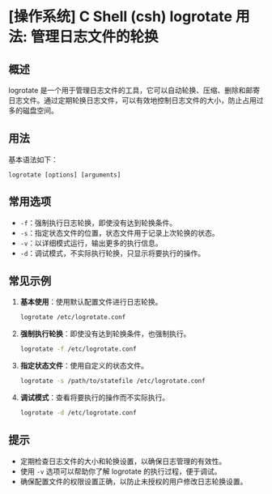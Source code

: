 # [操作系统] C Shell (csh) logrotate 用法: 管理日志文件的轮换

## 概述
logrotate 是一个用于管理日志文件的工具，它可以自动轮换、压缩、删除和邮寄日志文件。通过定期轮换日志文件，可以有效地控制日志文件的大小，防止占用过多的磁盘空间。

## 用法
基本语法如下：
```
logrotate [options] [arguments]
```

## 常用选项
- `-f`：强制执行日志轮换，即使没有达到轮换条件。
- `-s`：指定状态文件的位置，状态文件用于记录上次轮换的状态。
- `-v`：以详细模式运行，输出更多的执行信息。
- `-d`：调试模式，不实际执行轮换，只显示将要执行的操作。

## 常见示例
1. **基本使用**：使用默认配置文件进行日志轮换。
   ```bash
   logrotate /etc/logrotate.conf
   ```

2. **强制执行轮换**：即使没有达到轮换条件，也强制执行。
   ```bash
   logrotate -f /etc/logrotate.conf
   ```

3. **指定状态文件**：使用自定义的状态文件。
   ```bash
   logrotate -s /path/to/statefile /etc/logrotate.conf
   ```

4. **调试模式**：查看将要执行的操作而不实际执行。
   ```bash
   logrotate -d /etc/logrotate.conf
   ```

## 提示
- 定期检查日志文件的大小和轮换设置，以确保日志管理的有效性。
- 使用 `-v` 选项可以帮助你了解 logrotate 的执行过程，便于调试。
- 确保配置文件的权限设置正确，以防止未授权的用户修改日志轮换设置。